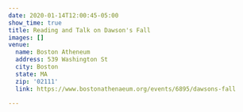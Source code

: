 ```yaml
---
date: 2020-01-14T12:00:45-05:00
show_time: true
title: Reading and Talk on Dawson's Fall
images: []
venue:
  name: Boston Atheneum
  address: 539 Washington St
  city: Boston
  state: MA
  zip: '02111'
  link: https://www.bostonathenaeum.org/events/6895/dawsons-fall

---
```

